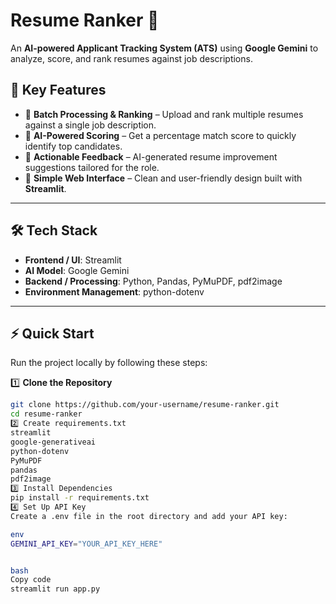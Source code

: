 # Resume Ranker 🎯  

An **AI-powered Applicant Tracking System (ATS)** using **Google Gemini** to analyze, score, and rank resumes against job descriptions.  

## 🚀 Key Features  

- 🔄 **Batch Processing & Ranking** – Upload and rank multiple resumes against a single job description.  
- 🤖 **AI-Powered Scoring** – Get a percentage match score to quickly identify top candidates.  
- 📝 **Actionable Feedback** – AI-generated resume improvement suggestions tailored for the role.  
- 🎨 **Simple Web Interface** – Clean and user-friendly design built with **Streamlit**.  

---

## 🛠 Tech Stack  

- **Frontend / UI**: Streamlit  
- **AI Model**: Google Gemini  
- **Backend / Processing**: Python, Pandas, PyMuPDF, pdf2image  
- **Environment Management**: python-dotenv  

---

## ⚡ Quick Start  

Run the project locally by following these steps:  

1️⃣ **Clone the Repository**  
```bash
git clone https://github.com/your-username/resume-ranker.git
cd resume-ranker
2️⃣ Create requirements.txt
streamlit
google-generativeai
python-dotenv
PyMuPDF
pandas
pdf2image
3️⃣ Install Dependencies
pip install -r requirements.txt
4️⃣ Set Up API Key
Create a .env file in the root directory and add your API key:

env
GEMINI_API_KEY="YOUR_API_KEY_HERE"


bash
Copy code
streamlit run app.py
